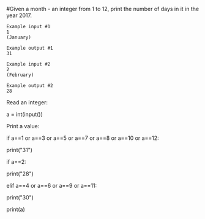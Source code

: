 #Given a month - an integer from 1 to 12, print the number of days in it in the year 2017.
```
Example input #1
1
(January)

Example output #1
31

Example input #2
2
(February)

Example output #2
28
```

Read an integer:

a = int(input())
 
 Print a value:

if a==1 or a==3 or a==5 or a==7 or a==8 or a==10 or a==12:
  
  print("31")

if a==2:
  
  print("28")

elif a==4 or a==6 or a==9 or a==11:
  
  print("30")
    

print(a)

